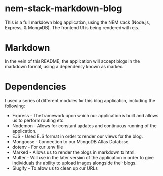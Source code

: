 # nem-stack-markdown-blog
This is a full markdown blog application, using the NEM stack (Node.js, Express, &amp; MongoDB). The frontend UI is being rendered with ejs.


# Markdown
In the vein of this README, the application will accept blogs in the markdown format, using a dependency known as marked.

# Dependencies
I used a series of different modules for this blog application, including the following:
- Express - The framework upon which our application is built and allows us to perform routing etc. 
- Nodemon - Allows for constant updates and continuous running of the application. 
- EJS - Used EJS format in order to render our views for the blog.
- Mongoose - Connection to our MongoDB Atlas Database.
- dotenv - For our .env file
- Marked - Allows us to render the blogs in markdown to html.
- Multer - Will use in the later version of the application in order to give individuals the ability to upload images alongside their blogs.
- Slugify - To allow us to clean up our URLs 


